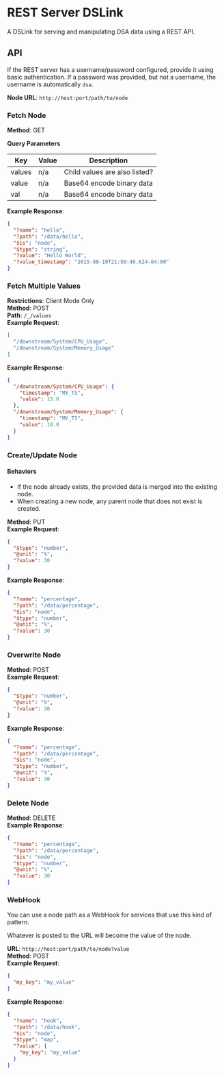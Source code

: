 # REST Server DSLink

A DSLink for serving and manipulating DSA data using a REST API.

## API

If the REST server has a username/password configured, provide it using basic authentication.
If a password was provided, but not a username, the username is automatically `dsa`.

**Node URL**: `http://host:port/path/to/node`

### Fetch Node

**Method**: GET<br/>

**Query Parameters**

Key | Value | Description
--- | ----- | -----------
values | n/a | Child values are also listed?
value  | n/a | Base64 encode binary data
val    | n/a | Base64 encode binary data

**Example Response**:

```json
{
  "?name": "hello",
  "?path": "/data/hello",
  "$is": "node",
  "$type": "string",
  "?value": "Hello World",
  "?value_timestamp": "2015-08-19T21:50:40.624-04:00"
}
```

### Fetch Multiple Values

**Restrictions**: Client Mode Only<br/>
**Method**: POST<br/>
**Path**: `/_/values`<br/>
**Example Request**:

```json
[
  "/downstream/System/CPU_Usage",
  "/downstream/System/Memory_Usage"
]
```

**Example Response**:

```json
{
  "/downstream/System/CPU_Usage": {
    "timestamp": "MY_TS",
    "value": 15.0
  },
  "/downstream/System/Memory_Usage": {
    "timestamp": "MY_TS",
    "value": 18.0
  }
}
```

### Create/Update Node

#### Behaviors

- If the node already exists, the provided data is merged into the existing node.
- When creating a new node, any parent node that does not exist is created.

**Method**: PUT<br/>
**Example Request**:
```json
{
  "$type": "number",
  "@unit": "%",
  "?value": 30
}
```

**Example Response**:
```json
{
  "?name": "percentage",
  "?path": "/data/percentage",
  "$is": "node",
  "$type": "number",
  "@unit": "%",
  "?value": 30
}
```

### Overwrite Node

**Method**: POST<br/>
**Example Request**:
```json
{
  "$type": "number",
  "@unit": "%",
  "?value": 30
}
```

**Example Response**:
```json
{
  "?name": "percentage",
  "?path": "/data/percentage",
  "$is": "node",
  "$type": "number",
  "@unit": "%",
  "?value": 30
}
```

### Delete Node

**Method**: DELETE<br/>
**Example Response**:
```json
{
  "?name": "percentage",
  "?path": "/data/percentage",
  "$is": "node",
  "$type": "number",
  "@unit": "%",
  "?value": 30
}
```

### WebHook

You can use a node path as a WebHook for services that use this kind of pattern.

Whatever is posted to the URL will become the value of the node.

**URL**: `http://host:port/path/to/node?value`<br/>
**Method**: POST<br/>
**Example Request**:
```json
{
  "my_key": "my_value"
}
```

**Example Response**:
```json
{
  "?name": "hook",
  "?path": "/data/hook",
  "$is": "node",
  "$type": "map",
  "?value": {
    "my_key": "my_value"
  }
}
```
